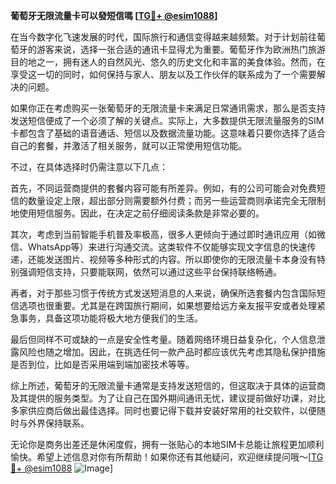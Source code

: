 **葡萄牙无限流量卡可以發短信嗎 [[TG💪+ @esim1088](https://t.me/s/esim1088)]**

在当今数字化飞速发展的时代，国际旅行和通信变得越来越频繁。对于计划前往葡萄牙的游客来说，选择一张合适的通讯卡显得尤为重要。葡萄牙作为欧洲热门旅游目的地之一，拥有迷人的自然风光、悠久的历史文化和丰富的美食体验。然而，在享受这一切的同时，如何保持与家人、朋友以及工作伙伴的联系成为了一个需要解决的问题。

如果你正在考虑购买一张葡萄牙的无限流量卡来满足日常通讯需求，那么是否支持发送短信便成了一个必须了解的关键点。实际上，大多数提供无限流量服务的SIM卡都包含了基础的语音通话、短信以及数据流量功能。这意味着只要你选择了适合自己的套餐，并激活了相关服务，就可以正常使用短信功能。

不过，在具体选择时仍需注意以下几点：

首先，不同运营商提供的套餐内容可能有所差异。例如，有的公司可能会对免费短信的数量设定上限，超出部分则需要额外付费；而另一些运营商则承诺完全无限制地使用短信服务。因此，在决定之前仔细阅读条款是非常必要的。

其次，考虑到当前智能手机普及率极高，很多人更倾向于通过即时通讯应用（如微信、WhatsApp等）来进行沟通交流。这类软件不仅能够实现文字信息的快速传递，还能发送图片、视频等多种形式的内容。所以即使你的无限流量卡本身没有特别强调短信支持，只要能联网，依然可以通过这些平台保持联络畅通。

再者，对于那些习惯于传统方式发送短消息的人来说，确保所选套餐内包含国际短信选项也很重要。尤其是在跨国旅行期间，如果想要给远方亲友报平安或者处理紧急事务，具备这项功能将极大地方便我们的生活。

最后但同样不可或缺的一点是安全性考量。随着网络环境日益复杂化，个人信息泄露风险也随之增加。因此，在挑选任何一款产品时都应该优先考虑其隐私保护措施是否到位，比如是否采用端到端加密技术等等。

综上所述，葡萄牙的无限流量卡通常是支持发送短信的，但这取决于具体的运营商及其提供的服务类型。为了让自己在国外期间通讯无忧，建议提前做好功课，对比多家供应商后做出最佳选择。同时也要记得下载并安装好常用的社交软件，以便随时与外界保持联系。

无论你是商务出差还是休闲度假，拥有一张贴心的本地SIM卡总能让旅程更加顺利愉快。希望上述信息对你有所帮助！如果你还有其他疑问，欢迎继续提问哦～[[TG💪+ @esim1088](https://t.me/s/esim1088) ![Image](https://i.postimg.cc/4NQfJmqS/Snipaste-2025-05-13-00-14-12.png)]